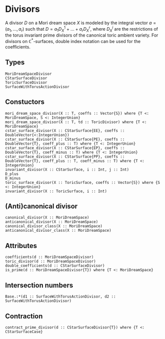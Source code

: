 
# Divisors

A divisor $D$ on a Mori dream space $X$ is modeled by the integral vector
$a=(a_1, \dots, a_r)$ such that $D = a_1 D^1_X + ... + a_r D^r_X$, where
$D^i_X$ are the restrictions of the torus invariant prime divisors of the
canonical toric ambient variety. For divisors on $\mathbb{C}^*$-surfaces,
double index notation can be used for the coefficients.

## Types

```@docs
MoriDreamSpaceDivisor
CStarSurfaceDivisor
ToricSurfaceDivisor
SurfaceWithTorusActionDivisor
```

## Constuctors

```@docs
mori_dream_space_divisor(X :: T, coeffs :: Vector{S}) where {T <: MoriDreamSpace, S <: IntegerUnion}
mori_dream_space_divisor(X :: T, td :: ToricDivisor) where {T <: MoriDreamSpace}
cstar_surface_divisor(X :: CStarSurface{EE}, coeffs :: DoubleVector{<:IntegerUnion})
cstar_surface_divisor(X :: CStarSurface{PE}, coeffs :: DoubleVector{T}, coeff_plus :: T) where {T <: IntegerUnion}
cstar_surface_divisor(X :: CStarSurface{EP}, coeffs :: DoubleVector{T}, coeff_minus :: T) where {T <: IntegerUnion}
cstar_surface_divisor(X :: CStarSurface{PP}, coeffs :: DoubleVector{T}, coeff_plus :: T, coeff_minus :: T) where {T <: IntegerUnion}
invariant_divisor(X :: CStarSurface, i :: Int, j :: Int)
D_plus
D_minus
toric_surface_divisor(X :: ToricSurface, coeffs :: Vector{S}) where {S <: IntegerUnion}
invariant_divisor(X :: ToricSurface, i :: Int)
```

## (Anti)canonical divisor

```@docs
canonical_divisor(X :: MoriDreamSpace)
anticanonical_divisor(X :: MoriDreamSpace)
canonical_divisor_class(X :: MoriDreamSpace)
anticanonical_divisor_class(X :: MoriDreamSpace)
```

## Attributes

```@docs
coefficients(d :: MoriDreamSpaceDivisor)
toric_divisor(d :: MoriDreamSpaceDivisor)
double_coefficients(d :: CStarSurfaceDivisor)
is_prime(d :: MoriDreamSpaceDivisor{T}) where {T <: MoriDreamSpace}
```

## Intersection numbers

```@docs
Base.:*(d1 :: SurfaceWithTorusActionDivisor, d2 :: SurfaceWithTorusActionDivisor)
```

## Contraction

```@docs
contract_prime_divisor(d :: CStarSurfaceDivisor{T}) where {T <: CStarSurfaceCase}
```


